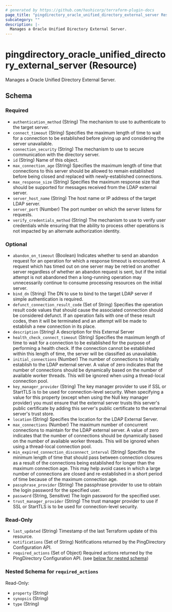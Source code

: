 ```yaml
---
# generated by https://github.com/hashicorp/terraform-plugin-docs
page_title: "pingdirectory_oracle_unified_directory_external_server Resource - terraform-provider-pingdirectory"
subcategory: ""
description: |-
  Manages a Oracle Unified Directory External Server.
---
```


# pingdirectory_oracle_unified_directory_external_server (Resource)

Manages a Oracle Unified Directory External Server.



<!-- schema generated by tfplugindocs -->
## Schema

### Required

- `authentication_method` (String) The mechanism to use to authenticate to the target server.
- `connect_timeout` (String) Specifies the maximum length of time to wait for a connection to be established before giving up and considering the server unavailable.
- `connection_security` (String) The mechanism to use to secure communication with the directory server.
- `id` (String) Name of this object.
- `max_connection_age` (String) Specifies the maximum length of time that connections to this server should be allowed to remain established before being closed and replaced with newly-established connections.
- `max_response_size` (String) Specifies the maximum response size that should be supported for messages received from the LDAP external server.
- `server_host_name` (String) The host name or IP address of the target LDAP server.
- `server_port` (Number) The port number on which the server listens for requests.
- `verify_credentials_method` (String) The mechanism to use to verify user credentials while ensuring that the ability to process other operations is not impacted by an alternate authorization identity.

### Optional

- `abandon_on_timeout` (Boolean) Indicates whether to send an abandon request for an operation for which a response timeout is encountered. A request which has timed out on one server may be retried on another server regardless of whether an abandon request is sent, but if the initial attempt is not abandoned then a long-running operation may unnecessarily continue to consume processing resources on the initial server.
- `bind_dn` (String) The DN to use to bind to the target LDAP server if simple authentication is required.
- `defunct_connection_result_code` (Set of String) Specifies the operation result code values that should cause the associated connection should be considered defunct. If an operation fails with one of these result codes, then it will be terminated and an attempt will be made to establish a new connection in its place.
- `description` (String) A description for this External Server
- `health_check_connect_timeout` (String) Specifies the maximum length of time to wait for a connection to be established for the purpose of performing a health check. If the connection cannot be established within this length of time, the server will be classified as unavailable.
- `initial_connections` (Number) The number of connections to initially establish to the LDAP external server. A value of zero indicates that the number of connections should be dynamically based on the number of available worker threads. This will be ignored when using a thread-local connection pool.
- `key_manager_provider` (String) The key manager provider to use if SSL or StartTLS is to be used for connection-level security. When specifying a value for this property (except when using the Null key manager provider) you must ensure that the external server trusts this server's public certificate by adding this server's public certificate to the external server's trust store.
- `location` (String) Specifies the location for the LDAP External Server.
- `max_connections` (Number) The maximum number of concurrent connections to maintain for the LDAP external server. A value of zero indicates that the number of connections should be dynamically based on the number of available worker threads. This will be ignored when using a thread-local connection pool.
- `min_expired_connection_disconnect_interval` (String) Specifies the minimum length of time that should pass between connection closures as a result of the connections being established for longer than the maximum connection age. This may help avoid cases in which a large number of connections are closed and re-established in a short period of time because of the maximum connection age.
- `passphrase_provider` (String) The passphrase provider to use to obtain the login password for the specified user.
- `password` (String, Sensitive) The login password for the specified user.
- `trust_manager_provider` (String) The trust manager provider to use if SSL or StartTLS is to be used for connection-level security.

### Read-Only

- `last_updated` (String) Timestamp of the last Terraform update of this resource.
- `notifications` (Set of String) Notifications returned by the PingDirectory Configuration API.
- `required_actions` (Set of Object) Required actions returned by the PingDirectory Configuration API. (see [below for nested schema](#nestedatt--required_actions))

<a id="nestedatt--required_actions"></a>
### Nested Schema for `required_actions`

Read-Only:

- `property` (String)
- `synopsis` (String)
- `type` (String)


